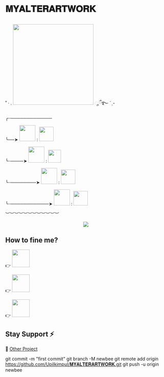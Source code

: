 #   𝐌𝐘𝐀𝐋𝐓𝐄𝐑𝐀𝐑𝐓𝐖𝐎𝐑𝐊 

##

˚ · .  <img src="https://img.shields.io/badge/WELCOME TO MY ALTER-blue" width=252px > ೄྀ࿐ ˊˎ-

╭┈─────────────

╰──➤ <img src="https://img.shields.io/badge/NAMA-black" width=50px > : <img src="https://img.shields.io/badge/SISAUPIL-white" width=45px >

  

╰┈────➤ <img src="https://img.shields.io/badge/Umur-black" width=50px > : <img src="https://img.shields.io/badge/25-white" width=40px >



╰┈────────➤ <img src="https://img.shields.io/badge/Hobi-black" width=50px > : <img src="https://img.shields.io/badge/Rebahan-white" width=45px >



╰┈────────────➤ <img src="https://img.shields.io/badge/Pekerjaan-black" width=50px > : <img src="https://img.shields.io/badge/Ngulik-white" width=45px >

︶︶︶︶︶︶︶︶︶︶︶︶


<p align="center">
  <img src="https://telegra.ph/file/693d96cc7b9785f7dd71a.jpg">
</p>

   
## How to fine me? 

  👉  <a href="https://t.me/ademaunanyabang"><img src="https://img.shields.io/badge/Telegram-blue" width=55px></a></p>

  👉  <a href="https://twitter.com/sya_a_m"><img src="https://img.shields.io/badge/Twitter-blue" width=55px></a></p> 

  👉  <a href="https://WATTPAD.COM/UPILKIMPUL"><img src="https://img.shields.io/badge/Wattpad-orange" width=55px></a></p>

## Stay Support ⚡

📢  [Other Project](https://t.me/MYALTERARTWORK) 

git commit -m "first commit"
git branch -M newbee
git remote add origin https://github.com/Upilkimpul/𝐌𝐘𝐀𝐋𝐓𝐄𝐑𝐀𝐑𝐓𝐖𝐎𝐑𝐊.git
git push -u origin newbee

